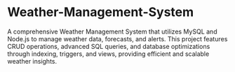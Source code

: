 # Weather-Management-System
A comprehensive Weather Management System that utilizes MySQL and Node.js to manage weather data, forecasts, and alerts. This project features CRUD operations, advanced SQL queries, and database optimizations through indexing, triggers, and views, providing efficient and scalable weather insights.
